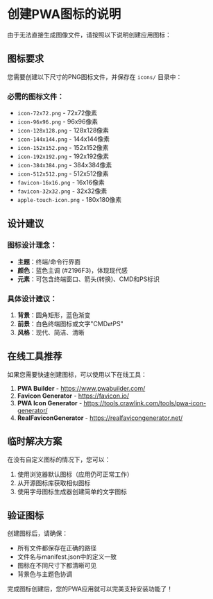 # 创建PWA图标的说明

由于无法直接生成图像文件，请按照以下说明创建应用图标：

## 图标要求

您需要创建以下尺寸的PNG图标文件，并保存在 `icons/` 目录中：

### 必需的图标文件：
- `icon-72x72.png` - 72x72像素
- `icon-96x96.png` - 96x96像素  
- `icon-128x128.png` - 128x128像素
- `icon-144x144.png` - 144x144像素
- `icon-152x152.png` - 152x152像素
- `icon-192x192.png` - 192x192像素
- `icon-384x384.png` - 384x384像素
- `icon-512x512.png` - 512x512像素
- `favicon-16x16.png` - 16x16像素
- `favicon-32x32.png` - 32x32像素
- `apple-touch-icon.png` - 180x180像素

## 设计建议

### 图标设计理念：
- **主题**：终端/命令行界面
- **颜色**：蓝色主调 (#2196F3)，体现现代感
- **元素**：可包含终端窗口、箭头(转换)、CMD和PS标识

### 具体设计建议：
1. **背景**：圆角矩形，蓝色渐变
2. **前景**：白色终端图标或文字"CMD⇄PS"
3. **风格**：现代、简洁、清晰

## 在线工具推荐

如果您需要快速创建图标，可以使用以下在线工具：

1. **PWA Builder** - https://www.pwabuilder.com/
2. **Favicon Generator** - https://favicon.io/
3. **PWA Icon Generator** - https://tools.crawlink.com/tools/pwa-icon-generator/
4. **RealFaviconGenerator** - https://realfavicongenerator.net/

## 临时解决方案

在没有自定义图标的情况下，您可以：

1. 使用浏览器默认图标（应用仍可正常工作）
2. 从开源图标库获取相似图标
3. 使用字母图标生成器创建简单的文字图标

## 验证图标

创建图标后，请确保：
- 所有文件都保存在正确的路径
- 文件名与manifest.json中的定义一致
- 图标在不同尺寸下都清晰可见
- 背景色与主题色协调

完成图标创建后，您的PWA应用就可以完美支持安装功能了！